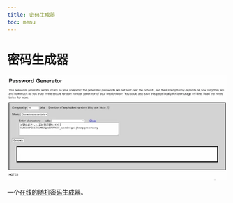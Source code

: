 ```yaml
---
title: 密码生成器
toc: menu
---
```


# 密码生成器

![](./password-generator/bg2021121305.webp)

一个[在线的随机密码生成器](http://www.icosaedro.it/PasswordGenerator.htm)。
